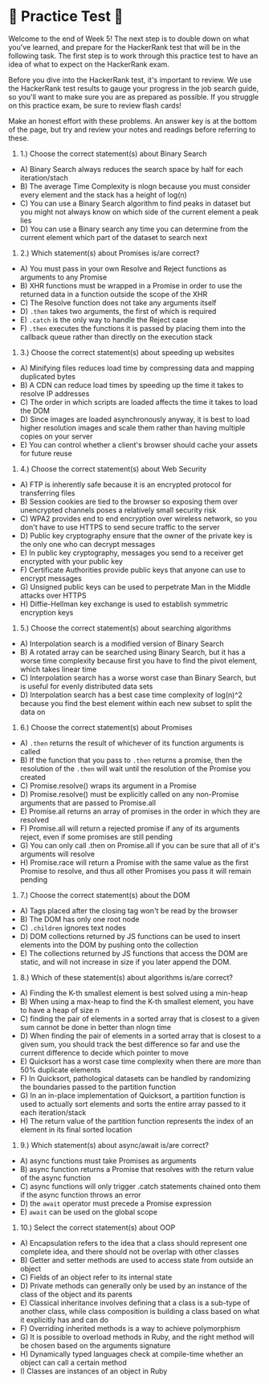 # 🚨 Practice Test 🚨 

Welcome to the end of Week 5! The next step is to double down on what you've learned, and prepare for the HackerRank test that will be in the following task. The first step is to work through this practice test to have an idea of what to expect on the HackerRank exam.

Before you dive into the HackerRank test, it's important to review. We use the HackerRank test results to gauge your progress in the job search guide, so you'll want to make sure you are as prepared as possible. If you struggle on this practice exam, be sure to review flash cards!

Make an honest effort with these problems. An answer key is at the bottom of the page, but try and review your notes and readings before referring to these. 

1. 1.) Choose the correct statement(s) about Binary Search
  * A) Binary Search always reduces the search space by half for each iteration/stach
  * B) The average Time Complexity is nlogn because you must consider every element and the stack has a height of log(n)
  * C) You can use a Binary Search algorithm to find peaks in dataset but you might not always know on which side of the current element a peak lies
  * D) You can use a Binary search any time you can determine from the current element which part of the dataset to search next
1. 2.) Which statement(s) about Promises is/are correct?
  * A) You must pass in your own Resolve and Reject functions as arguments to any Promise
  * B) XHR functions must be wrapped in a Promise in order to use the returned data in a function outside the scope of the XHR
  * C) The Resolve function does not take any arguments itself
  * D) `.then` takes two arguments, the first of which is required
  * E) `.catch` is the only way to handle the Reject case
  * F) `.then` executes the functions it is passed by placing them into the callback queue rather than directly on the execution stack
1. 3.) Choose the correct statement(s) about speeding up websites
  * A) Minifying files reduces load time by compressing data and mapping duplicated bytes
  * B) A CDN can reduce load times by speeding up the time it takes to resolve IP addresses
  * C) The order in which scripts are loaded affects the time it takes to load the DOM
  * D) Since images are loaded asynchronously anyway, it is best to load higher resolution images and scale them rather than having multiple copies on your server
  * E) You can control whether a client's browser should cache your assets for future reuse
1. 4.) Choose the correct statement(s) about Web Security
  * A) FTP is inherently safe because it is an encrypted protocol for transferring files
  * B) Session cookies are tied to the browser so exposing them over unencrypted channels poses a relatively small security risk
  * C) WPA2 provides end to end encryption over wireless network, so you don't have to use HTTPS to send secure traffic to the server
  * D) Public key cryptography ensure that the owner of the private key is the only one who can decrypt messages
  * E) In public key cryptography, messages you send to a receiver get encrypted with your public key
  * F) Certificate Authorities provide public keys that anyone can use to encrypt messages
  * G) Unsigned public keys can be used to perpetrate Man in the Middle attacks over HTTPS
  * H) Diffie-Hellman key exchange is used to establish symmetric encryption keys
  
1. 5.) Choose the correct statement(s) about searching algorithms
  * A) Interpolation search is a modified version of Binary Search
  * B) A rotated array can be searched using Binary Search, but it has a worse time complexity because first you have to find the pivot element, which takes linear time
  * C) Interpolation search has a worse worst case than Binary Search, but is useful for evenly distributed data sets
  * D) Interpolation search has a best case time complexity of log(n)^2 because you find the best element within each new subset to split the data on
1. 6.) Choose the correct statement(s) about Promises
  * A) `.then` returns the result of whichever of its function arguments is called
  * B) If the function that you pass to `.then` returns a promise, then the resolution of the `.then` will wait until the resolution of the Promise you created
  * C) Promise.resolve() wraps its argument in a Promise
  * D) Promise.resolve() must be explicitly called on any non-Promise arguments that are passed to Promise.all
  * E) Promise.all returns an array of promises in the order in which they are resolved
  * F) Promise.all will return a rejected promise if any of its arguments reject, even if some promises are still pending
  * G) You can only call .then on Promise.all if you can be sure that all of it's arguments will resolve
  * H) Promise.race will return a Promise with the same value as the first Promise to resolve, and thus all other Promises you pass it will remain pending
1. 7.) Choose the correct statement(s) about the DOM
  * A) Tags placed after the closing </body> tag won't be read by the browser
  * B) The DOM has only one root node
  * C) `.children` ignores text nodes
  * D) DOM collections returned by JS functions can be used to insert elements into the DOM by pushing onto the collection
  * E) The collections returned by JS functions that access the DOM are static, and will not increase in size if you later append the DOM.
1. 8.) Which of these statement(s) about algorithms is/are correct?
  * A) Finding the K-th smallest element is best solved using a min-heap
  * B) When using a max-heap to find the K-th smallest element, you have to have a heap of size n
  * C) finding the pair of elements in a sorted array that is closest to a given sum cannot be done in better than nlogn time
  * D) When finding the pair of elements in a sorted array that is closest to a given sum, you should track the best difference so far and use the current difference to decide which pointer to move
  * E) Quicksort has a worst case time complexity when there are more than 50% duplicate elements
  * F) In Quicksort, pathological datasets can be handled by randomizing the boundaries passed to the partition function
  * G) In an in-place implementation of Quicksort, a partition function is used to actually sort elements and sorts the entire array passed to it each iteration/stack
  * H) The return value of the partition function represents the index of an element in its final sorted location
1. 9.) Which statement(s) about async/await is/are correct?
  * A) async functions must take Promises as arguments
  * B) async function returns a Promise that resolves with the return value of the async function
  * C) async functions will only trigger .catch statements chained onto them if the async function throws an error
  * D) the `await` operator must precede a Promise expression
  * E) `await` can be used on the global scope
1. 10.) Select the correct statement(s) about OOP
  * A) Encapsulation refers to the idea that a class should represent one complete idea, and there should not be overlap with other classes
  * B) Getter and setter methods are used to access state from outside an object
  * C) Fields of an object refer to its internal state
  * D) Private methods can generally only be used by an instance of the class of the object and its parents
  * E) Classical inheritance involves defining that a class is a sub-type of another class, while class composition is building a class based on what it explicitly has and can do
  * F) Overriding inherited methods is a way to achieve polymorphism
  * G) It is possible to overload methods in Ruby, and the right method will be chosen based on the arguments signature
  * H) Dynamically typed languages check at compile-time whether an object can call a certain method
  * I) Classes are instances of an object in Ruby
